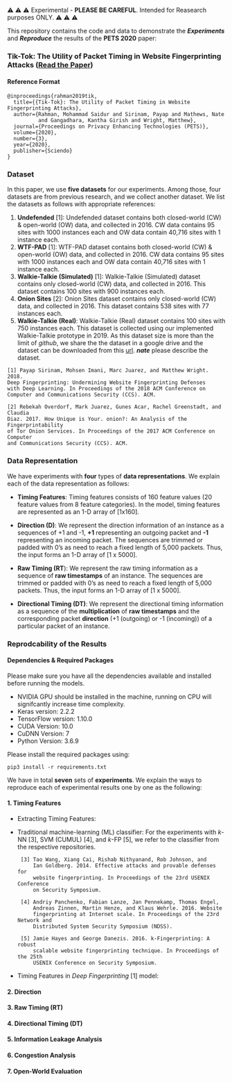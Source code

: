 :warning: :warning: :warning: Experimental - **PLEASE BE CAREFUL**. Intended for Reasearch purposes ONLY. :warning: :warning: :warning:


This repository contains the code and data to demonstrate the ***Experiments*** and ***Reproduce*** the results of the **PETS 2020** paper:
### Tik-Tok: The Utility of Packet Timing in Website Fingerprinting Attacks ([Read the Paper](https://arxiv.org/pdf/1902.06421.pdf))


#### Reference Format
```
@inproceedings{rahman2019tik,
  title={{Tik-Tok}: The Utility of Packet Timing in Website Fingerprinting Attacks},
  author={Rahman, Mohammad Saidur and Sirinam, Payap and Mathews, Nate 
          and Gangadhara, Kantha Girish and Wright, Matthew},
  journal={Proceedings on Privacy Enhancing Technologies (PETS)},
  volume={2020},
  number={3},
  year={2020},
  publisher={Sciendo}
}
```

### Dataset
In this paper, we use **five datasets** for our experiments. 
Among those, four datasets are from previous research, and 
we collect another dataset. We list the datasets as follows with appropriate references:

1. **Undefended** [1]: Undefended dataset contains both closed-world (CW) \& open-world (OW) data, and collected in 2016.
 CW data contains 95 sites with 1000 instances each and OW data contain 40,716 sites with 1 instance each.
2. **WTF-PAD** [1]: WTF-PAD dataset contains both closed-world (CW) \& open-world (OW) data, and collected in 2016.
 CW data contains 95 sites with 1000 instances each and OW data contain 40,716 sites with 1 instance each.
3. **Walkie-Talkie (Simulated)** [1]: Walkie-Talkie (Simulated) dataset contains only closed-world (CW) data, and collected in 2016.
This dataset contains 100 sites with 900 instances each.
4. **Onion Sites** [2]: Onion Sites dataset contains only closed-world (CW) data, 
and collected in 2016.
This dataset contains 538 sites with 77 instances each.
5. **Walkie-Talkie (Real)**: Walkie-Talkie (Real) dataset contains 100 sites with 750 instances each.
 This dataset is collected using our implemented Walkie-Talkie prototype in 2019.
 As this dataset size is more than the limit of *github*, we share the 
  the dataset in a google drive and the dataset can be downloaded from this [url](). 
  ***nate*** please describe the dataset.
 
 ```angular2
[1] Payap Sirinam, Mohsen Imani, Marc Juarez, and Matthew Wright. 2018. 
Deep Fingerprinting: Undermining Website Fingerprinting Defenses 
with Deep Learning. In Proceedings of the 2018 ACM Conference on 
Computer and Communications Security (CCS). ACM.

[2] Rebekah Overdorf, Mark Juarez, Gunes Acar, Rachel Greenstadt, and Claudia
Diaz. 2017. How Unique is Your. onion?: An Analysis of the Fingerprintability
of Tor Onion Services. In Proceedings of the 2017 ACM Conference on Computer
and Communications Security (CCS). ACM.
```

### Data Representation

We have experiments with **four** types of **data representations**.
We explain each of the data representation as follows:

- **Timing Features**: Timing features consists of 160 feature values
                        (20 feature values from 8 feature categories).
                        In the model, timing features are represented as 
                        an 1-D array of [1x160].

- **Direction (D)**: We represent the direction information of an instance 
                    as a sequences of +1 and -1, **+1** representing an outgoing packet
                     and **-1** representing an incoming packet. 
                     The sequences are trimmed or padded with 0’s as need to reach a fixed length of 5,000 packets.
                      Thus, the input forms an 1-D array of [1 x 5000].
                    
- **Raw Timing (RT**): We represent the raw timing information as a sequence of 
                        **raw timestamps** of an instance.
                        The sequences are trimmed or padded with 0’s as 
                        need to reach a fixed length of 5,000 packets.
                        Thus, the input forms an 1-D array of [1 x 5000].
                        
- **Directional Timing (DT)**: We represent the directional timing information as 
                              a sequence of the **multiplication** of 
                              **raw timestamps** and the corresponding packet
                              **direction** (+1 (outgoing) or -1 (incoming)) of 
                              a particular packet of an instance.

                              
### Reprodcability of the Results

#### Dependencies & Required Packages
Please make sure you have all the dependencies available and installed before running the models.
- NVIDIA GPU should be installed in the machine, running on CPU will signifcantly increase time complexity.
- Keras version: 2.2.2
- TensorFlow version: 1.10.0
- CUDA Version: 10.0 
- CuDNN Version: 7 
- Python Version: 3.6.9 

Please install the required packages using:

```angular2
pip3 install -r requirements.txt
```

We have in total **seven** sets of **experiments**. We explain the ways to reproduce each of 
experimental results one by one as the following:

#### 1. Timing Features 
- Extracting Timing Features:  
- Traditional machine-learning (ML) classifier: For the experiments with 
   *k*-NN [3], SVM (CUMUL) [4], and *k*-FP [5], we refer to the classifier from the 
   respective repositories.
   ```angular2
    [3] Tao Wang, Xiang Cai, Rishab Nithyanand, Rob Johnson, and 
        Ian Goldberg. 2014. Effective attacks and provable defenses for 
        website fingerprinting. In Proceedings of the 23rd USENIX Conference 
        on Security Symposium.
    
    [4] Andriy Panchenko, Fabian Lanze, Jan Pennekamp, Thomas Engel, 
        Andreas Zinnen, Martin Henze, and Klaus Wehrle. 2016. Website 
        fingerprinting at Internet scale. In Proceedings of the 23rd Network and
        Distributed System Security Symposium (NDSS).
  
    [5] Jamie Hayes and George Danezis. 2016. k-Fingerprinting: A robust 
        scalable website fingerprinting technique. In Proceedings of the 25th 
        USENIX Conference on Security Symposium.
    ```
   
   
- Timing Features in *Deep Fingerprinting* [1] model:
  

#### 2. Direction

#### 3. Raw Timing (RT)

#### 4. Directional Timing (DT)


#### 5. Information Leakage Analysis

#### 6. Congestion Analysis

#### 7. Open-World Evaluation

